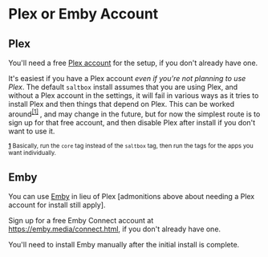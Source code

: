 # Plex or Emby Account

## Plex

You'll need a free [Plex account](https://www.plex.tv/sign-up/) for the setup, if you don't already have one.

It's easiest if you have a Plex account *even if you're not planning to use Plex*.  The default `saltbox` install assumes that you are using Plex, and without a Plex account in the settings, it will fail in various ways as it tries to install Plex and then things that depend on Plex.  This can be worked around<sup name="a1">[\[1\]](#f1) </sup>, and may change in the future, but for now the simplest route is to sign up for that free account, and then disable Plex after install if you don't want to use it.

<sup><b name="f1">[1](#a1)</b> Basically, run the `core` tag instead of the `saltbox` tag, then run the tags for the apps you want individually. </sup>

## Emby

You can use [Emby](https://emby.media/) in lieu of Plex [admonitions above about needing a Plex account for install still apply].

Sign up for a free Emby Connect account at <https://emby.media/connect.html>, if you don't already have one.

You'll need to install Emby manually after the initial install is complete.
